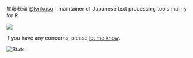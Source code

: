 加藤秋瑠 [@lyrikuso](https://twitter.com/lyrikuso)｜maintainer of Japanese text processing tools mainly for R

<a href="https://www.buymeacoffee.com/paithiov909"><img src="https://img.buymeacoffee.com/button-api/?text=Buy me a domburi of coffee&emoji=&slug=paithiov909&button_colour=FF5F5F&font_colour=ffffff&font_family=Comic&outline_colour=000000&coffee_colour=FFDD00"></a>

if you have any concerns, please [let me know](https://twitter.com/messages/compose?recipient_id=3237384093).

<!--
**paithiov909/paithiov909** is a ✨ _special_ ✨ repository because its `README.md` (this file) appears on your GitHub profile.

Here are some ideas to get you started:

- 🔭 I’m currently working on ...
- 🌱 I’m currently learning ...
- 👯 I’m looking to collaborate on ...
- 🤔 I’m looking for help with ...
- 💬 Ask me about ...
- 📫 How to reach me: ...
- 😄 Pronouns: ...
- ⚡ Fun fact: ...
-->

![Stats](https://github-readme-stats.vercel.app/api?username=paithiov909&show_icons=true?count_private=true)
